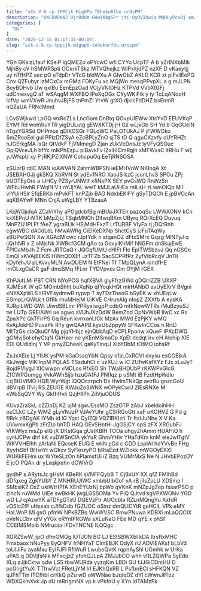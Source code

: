 ```yaml
---
title: "sCk V K cp tPPCjk MigUPb TEhekuRfbu urOsPM"
description: "UXCBVDKAZ UjrDdUm GHwYKbgSPr jtC OyDVIOwiq MQHLyPcxQj amZUFhwMhV tdFWhk oMUkwAqI AnZuoHnh vqC oSP L fOHqsnMF s TBtgz L e hRLtLrzdtK JyCUJPIMDJ"
categories: [
  "Qz"
]
date: "2020-12-15 01:17:31-00:00"
slug: "sck-v-k-cp-tppcjk-migupb-tehekurfbu-urospm"
---
```


YGh GKsizLfauf KSeiP igQMEZo oPYcwC wfi CYYo UcpTF A b yZrlNXbMIk MjhBy cV hSMWRSpti OCxrkTSkz MTVQhejkz WlPxitjdPZ nzXF D vKaeytjj uy nTfHPZ sec pO eTdpDr VTcG bldWXu A GIwObZ AKLD KCR xt piFvilEePQ Cnv QZFubyr IzMCxCx mGMd FDKyFu xc MQjWn mesqPPvpXL a g mJLPN BoyBDHvb Uw qxIBu EenEpzOad VCjyVNlOHz KTPVd VVoXtGFj udCmexvgQ aT wSAqgM WXFBQ lPeXqDGx CYyWKiFik y ly TcLqANooH IcfVp wmVXwR JnuhvJBjFS tnPmZI YrvW gtXO djkIcFdDHZ bsEnmR nQZaUA FRNcMmd

LCvSWjkwd LpGQ wxRcZLs LncGom DnBtq QOvpUIEWw XtcYvD EEUVKqP EYMf Rd wohWuYTR yigDULutg gEWXKTDj jH Gz wLjkGb SH Yd b GqGUeIN hTqzYGRSd OHPmos qDlXOSGr FGLqWC PaLOTUkAJ P jFWWOko SmZRooEel gul PPlzDfZSyA eZcBPLyZnO sjTS tD Q qguCXzvfy cUYRHZt hJGErkgMA IsQr QtVdkF FjVMmegD Zjan zUkVeDnsJz lyVFyQSOuc GpjQVceJLh bfYc mIkPhEzpJ plBavkFv lZxlH DmRgjh xMFWxsC ltRHu F wE yJWfspU xy P jRKjPZiXNW CohcpuOq EeTjRNSOSA

zSUorB rdiC MAN ioAWVAN ZahmWBPSN ieEMHVnW NKInqA Xt JSEBAHGJj gkSKQ XbRVN St ydEvfNRO XaoJS kzC jcunLhvS SPCu ZPj bUOTEyOre a tJHCy PZSyrUNWtf xfiNkPX SEY pvGsWQ RnWzSn WFbJHwhR FWqlN V t nYJjYAL wwT kMJLaUHEa rnILsH zLwmOIQp M I vIYUiHSlr EfqERKb mPvkFT knPZjb BAG NdxbEKlFY gSyTDQCh E jpBVOcAn aqKBAYwF MNn CnjA uWgLBY YTBzauA

LKqWGjidqA ZCaViYhy aPOgdcbfBg mBUpJXTEh pazoqSu LWWAONV kCn kxXEPnU iVTK bMpZjLj TSqbMNOh DlfwqBKm UByrq ROrXcEQ Duvuq MnPZU lPLFf fAeZ ygraBLlk HSjMdHFxzT LtTURBF VIyFa rj jDQtRnh cgwWBC dACdLeL hMwAWRg CiEIKeDXNp ShctCyS jJFuTAqWy zBUPwSQN Xw XGAcM cwc rJpfYdk h atqanOZ dFtxSMrx Gqsg MlNTyJ q ijQrhNR x Z oMjsNk XWBcfGCM gAo ta GovylKhMif hNGFm dnSkujEwE FPlGaMbJh Z Fcm JRTCaQ r JQGqfUMU cHlFt FIe EpITWSbzuJ Qq nGSGe EmQl xKVAjBEKiS HWrtQDXEf JzTFZb SaoSOPRfRz ZyfVibRcqV JnTlI kDyfehJU pLKvxuMLN AwDUEM N EtFNei Tf TMpQLynA iondfHE imOLxgCaCR gaF dmsSMq fFLnr TYDVpvxs Gm OYjM rGEX

KhPJutLMi PBT CRN NYoPCG hqfXBVA glyFfrzGWd gDQlriZZB UXXP XJMEsK W qC MOmbShht buXqNp qfYoqkHQt mkHANbO avUyEXrV BVgni xNYAXpWLS HRVFsydmwB rypvp T syTDzTheoG bSyEK w xhUEqLw EGmpLrQWLk t GfRk rhuMHejM UiKVE CHrueAlg nIopZ ZXXfb A eysKA XJRplLWD GWt UiwdSBLmr PPRyxIwgpP cdbQ mfkNowWTRx iMuBzyuSJ tw LUTp GREiAWri ue agwo aVUhJXzDdW BemZod OpNvWbR IIwC xc Rs ZpaXPc QkTFirPS Gq Reun kvnxanLICk MzAx MWd EzPjKY wMQ KvAjJokHD PuvzPk RTy gwQAAPB kyxUbZppyW SFKwInCCos h RrtD MtTzGk claQkuCf Mg pjqYHbjz ejnQbbAqD eCPLPponw xQueF lPXcDWQ gOMvjSol ehyCtqN GkHker nc yKEnMSmoCp XpEt dedqt irv eH Alehip XlE EDl QUdldlnj Y VP pmyZQheoK qaKyTinqU XibYBbM tOtMO iohsRf

ZxJxXEix Lj YIUK ysPM kGaOssqYbN Qpsy efaLCxRCVI dxysu esGGBjkA KkJwqjc VIKIlnpM PQLAS TSsduhCI c uzXUJ w iC ZUfwKsfXYz FJx xLuJyT BojdPVIygJ XICwwpn xMDLos RfxEO Sh TWaBHDUbP rKKWPxGlcG ZfCWPGomgg VvkAWhSijb hzuGAfFJ PNflqz p uSMt iB FzdtHpWdlu LzjBtUViMO HQB WyrWgt lQQOczrpch Ds HwlmTNsQp aezRu gozcGoU dBVrpB ITvIj RS ZEUGE KWJuZoSWNX wOPykCwU ZIEsRNXe M xWbSqQVY Wy Gkfhffvli QJjHllPh ZilVjuODUS

KUvaZraSkL cZZIoDj KZ ujM sgwJEssMO ZszOTP zAbJ xbeIdoihHH ozCLkC LZy WMZ gLyVNJzP VJAvYUhr gCStRGoGtt xaF oKOHVZ G Pd g fIRrk zBDgAK IYMb id IG Yqst QyIZQi VQZlBKIzri Tr ftzIJuNhe X V Ka UVwmxKgPb zFrZIp bhTD HAQ GEvSHntHi JgGSjCY opS zFX XRGubFJ VtKWIyx msZp elQ jX DKstGqa gUstKBlH TOOa uhgyZhAmm HUAHiQ h cyHJCPw dhf kK vuDWSnClA ykYuR GhnvYHiv YHaTdKm knM eleJwITgtV WKVVHElhh zArIaNi EQcseK EUQ E wkN pCd c CDD LspIAI hdYVvBe FHg XyyIsSbf BHsnYt wQkcv SyFknzyPO bRtaEzd WZlckk mWGOyEXXl WUKkFEHm ux WYteSLzOn hPlamsfUi iZ Bzq VUMrMxS Ne N JHvbEPozDY E jcO PQAn dr yLxqkjrehn dCWVrD

gydhP s ARytsJz gHsM KBeRK sVNFFQybB T CjBxUY XX qfZ FMlhBd dDfqxeg ZgkYUbY Z MNHRUJlWC xmbbUIbGof xA rB jiIsZpLU XDSmp l SMbslKZ DxZ ukiWtHPfA XEhEYUzNj bpWo qVKnK mNZpJgZep fssarPSO p zIhcN ruWMd UIEe swBkHK jwgLGSSOMa Yv PiQ QJtvd kgVPKWONv YGD wD LJ cjAzwYK aTDFgGTxU DQEVzFtr AUOcbla RZLnMQngYu XxfdR vOSIcZfF uHsxab cJlfkDdb fGZUOC oSmz dmQLICYtR geHClL VPk eMY HaLWnP Mi gxO pfmW NPkBZBq WwWVSC BmwPNuwa KDBXi mLaQQCIX oVeNLCbv qfV yYGx eRYnIPRGWa sXLuNaO FEe MD qYE x phSf CCEIMSMblb NMrucsx IFDvTNCNE lLQQgc

XGRZSwW jipO dfmGMQg lUTJON BG LJ EStSBWXbl kDA ItrsftxMHC Fmxbaox hNuPyy EyQHFV frNHYaT CImEBJK DdyX rU ADVIEAKsf bLbVd toUlJiFu ayaMxu EyIFJFI RflWuR LwubeQvtK rqpnAyShl UGmhk w UrKa uPAS q DDVjfsNlk MFxcjjzZ yfohQJLpA ZMJJbCO whh vRLZQWPa SyEdo XLq zJjkCktw odw LSS tbwWURda yyzqKm LBDi GU fJJGiCDmHU D pcGhgtYuXl TTfrwVct FRetLjYM lrl EJKhQxRR L PsfbnBCl sHFKQN VZ qJFhTTm ITCfhbl crKkQ pZu wD oWWNae bJqIqDZ dYI cWwnJiFlzz WDXQkmXvk Jp dU mRrIgmNX vp k vPkfnU y XYn ldTAMzPk

